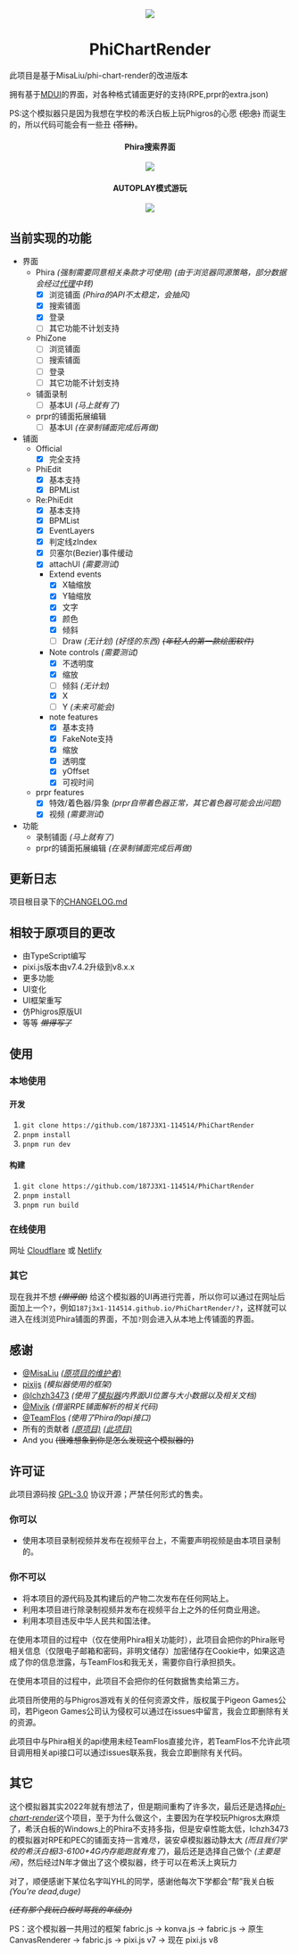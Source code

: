 <div align="center">
<img src="/assets/logo.gif">
  <h1>PhiChartRender</h1>
</div>
此项目是基于MisaLiu/phi-chart-render的改进版本

拥有基于[MDUI](https://www.mdui.org/)的界面，对各种格式铺面更好的支持(RPE,prpr的extra.json)

PS:这个模拟器只是因为我想在学校的希沃白板上玩Phigros的心愿 ~~(怨念)~~ 而诞生的，所以代码可能会有一些丑 ~~(答辩)~~。

<div align="center">
<h4>
Phira搜索界面
</h4>
<img src="/assets/5b4edb2c1f8d007d3924d3eb58cf823.png">
<h4>
AUTOPLAY模式游玩
</h4>
<img src="/assets/16bafc07abd44483b4c5508ee8735fc.png">

</div>

## 当前实现的功能
* 界面
    * Phira *(强制需要同意相关条款才可使用)* *(由于浏览器同源策略，部分数据会经过[代理](https://cors.smjwoaini.workers.dev)中转)*
        * [x] 浏览铺面 *(Phira的API不太稳定，会抽风)*
        * [x] 搜索铺面
        * [x] 登录 
        * [ ] 其它功能不计划支持
    * PhiZone
        * [ ] 浏览铺面
        * [ ] 搜索铺面
        * [ ] 登录
        * [ ] 其它功能不计划支持
    * 铺面录制
        * [ ] 基本UI *(马上就有了)*
    * prpr的铺面拓展编辑
        * [ ] 基本UI *(在录制铺面完成后再做)*
* 铺面
    * Official
        * [x] 完全支持

    * PhiEdit
        * [x] 基本支持
        * [x] BPMList 

    * Re:PhiEdit
        * [x] 基本支持
        * [x] BPMList 
        * [x] EventLayers
        * [x] 判定线zIndex 
        * [x] 贝塞尔(Bezier)事件缓动
        * [x] attachUI *(需要测试)*
        * Extend events
           * [x] X轴缩放
           * [x] Y轴缩放
           * [x] 文字
           * [x] 颜色
           * [x] 倾斜
           * [ ] Draw *(无计划)* *(好怪的东西)* ~~*(年轻人的第一款绘图软件)*~~
        * Note controls *(需要测试)*
           * [x] 不透明度
           * [x] 缩放
           * [ ] 倾斜 *(无计划)*
           * [x] X
           * [ ] Y *(未来可能会)*
        * note features
            * [x] 基本支持
            * [x] FakeNote支持
            * [x] 缩放
            * [x] 透明度
            * [x] yOffset
            * [x] 可视时间

    * prpr features
        * [x] 特效/着色器/异象 *(prpr自带着色器正常，其它着色器可能会出问题)*
        * [x] 视频 *(需要测试)*

* 功能
    * 录制铺面 *(马上就有了)*
    * prpr的铺面拓展编辑 *(在录制铺面完成后再做)*

## 更新日志

项目根目录下的[CHANGELOG.md](CHANGELOG.md)

## 相较于原项目的更改

* 由TypeScript编写
* pixi.js版本由v7.4.2升级到v8.x.x
* 更多功能
* UI变化
* UI框架重写
* 仿Phigros原版UI
* 等等 *~~懒得写了~~*

## 使用
### 本地使用
#### 开发
1. `git clone https://github.com/187J3X1-114514/PhiChartRender`
2. `pnpm install`
3. `pnpm run dev`
#### 构建
1. `git clone https://github.com/187J3X1-114514/PhiChartRender`
2. `pnpm install`
3. `pnpm run build`

### 在线使用
网址 [Cloudflare](https://phichartrender.pages.dev) 或 [Netlify](https://phisimplus.netlify.app/)
### 其它
现在我并不想 ~~*(懒得做)*~~ 给这个模拟器的UI再进行完善，所以你可以通过在网址后面加上一个`?`，例如`187j3x1-114514.github.io/PhiChartRender/?`，这样就可以进入在线浏览Phira铺面的界面，不加`?`则会进入从本地上传铺面的界面。

## 感谢

* [@MisaLiu](https://github.com/MisaLiu) [*(原项目的维护者)*](https://github.com/MisaLiu/phi-chart-render)
* [pixijs](https://github.com/pixijs/pixijs) *(模拟器使用的框架)*
* [@lchzh3473](https://github.com/lchzh3473) *(使用了[模拟器](https://github.com/lchzh3473/sim-phi)内界面UI位置与大小数据以及相关文档)*
* [@Mivik](https://github.com/Mivik) *(借鉴RPE铺面解析的相关代码)*
* [@TeamFlos](https://github.com/TeamFlos) *(使用了Phira的api接口)*
* 所有的贡献者 [*(原项目)*](https://github.com/MisaLiu/phi-chart-render/graphs/contributors) [*(此项目)*](https://github.com/187J3X1-114514/PhiChartRender/graphs/contributors)
* And you ~~(很难想象到你是怎么发现这个模拟器的)~~

## 许可证

此项目源码按 [GPL-3.0](LICENSE.txt) 协议开源；严禁任何形式的售卖。

### 你可以
* 使用本项目录制视频并发布在视频平台上，不需要声明视频是由本项目录制的。
### 你不可以
* 将本项目的源代码及其构建后的产物二次发布在任何网站上。
* 利用本项目进行除录制视频并发布在视频平台上之外的任何商业用途。
* 利用本项目违反中华人民共和国法律。

在使用本项目的过程中（仅在使用Phira相关功能时），此项目会把你的Phira账号相关信息（仅限电子邮箱和密码，非明文储存）加密储存在Cookie中，如果这造成了你的信息泄露，与TeamFlos和我无关，需要你自行承担损失。

在使用本项目的过程中，此项目不会把你的任何数据售卖给第三方。

此项目所使用的与Phigros游戏有关的任何资源文件，版权属于Pigeon Games公司，若Pigeon Games公司认为侵权可以通过在issues中留言，我会立即删除有关的资源。

此项目中与Phira相关的api使用未经TeamFlos直接允许，若TeamFlos不允许此项目调用相关api接口可以通过issues联系我，我会立即删除有关代码。

## 其它

这个模拟器其实2022年就有想法了，但是期间重构了许多次，最后还是选择[*phi-chart-render*](https://github.com/MisaLiu/phi-chart-render)这个项目，至于为什么做这个，主要因为在学校玩Phigros太麻烦了，希沃白板的Windows上的Phira不支持多指，但是安卓性能太低，lchzh3473的模拟器对RPE和PEC的铺面支持一言难尽，装安卓模拟器动静太大 *(而且我们学校的希沃白板I3-6100+4G内存能跑就有鬼了)*，最后还是选择自己做个 *(主要是闲)*，然后经过N年才做出了这个模拟器，终于可以在希沃上爽玩力

对了，顺便感谢下某位名字叫YHL的同学，感谢他每次下学都会“帮”我关白板 *(You're dead,duge)*

~~*(还有那个我玩白板时骂我的年级办)*~~

PS：这个模拟器一共用过的框架 fabric.js -> konva.js -> fabric.js -> 原生CanvasRenderer -> fabric.js -> pixi.js v7 -> 现在 pixi.js v8
